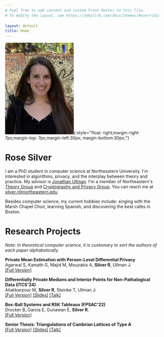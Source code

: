 ```yaml
---
# Feel free to add content and custom Front Matter to this file.
# To modify the layout, see https://jekyllrb.com/docs/themes/#overriding-theme-defaults

layout: default
title: Home
---
```


![profile picture.](/imgs/profile_pic.jpg){:style="float: right;margin-right: 7px;margin-top: 7px;margin-left:30px; margin-bottom:30px;"}


# Rose Silver

I am a PhD student in computer science at Northeastern University. I'm interested in algorithms, privacy, and the interplay between theory and practice. My advisor is [Jonathan Ullman](https://jonathan-ullman.github.io/). I'm a member of Northeastern's [Theory Group](https://www2.ccs.neu.edu/theory/) and [Cryptography and Privacy Group](https://neucrypt.github.io/). You can reach me at silver.r@northeastern.edu. 

Besides computer science, my current hobbies include: singing with the Marsh Chapel Choir, learning Spanish, and discovering the best cafes in Boston.


# Research Projects
*Note:  In theoretical computer science, it is customary to sort the authors of each paper alphabetically.*

**Private Mean Estimation with Person-Level Differential Privacy**\
Agarwal S, Kamath G, Majid M, Mouzakis A, **Silver R**, Ullman J.\
[[Full Version]](https://arxiv.org/pdf/2405.20405) 

**Differentially Private Medians and Interior Points for Non-Pathalogical Data (ITCS'24)**\
Aliakbarpour M, **Silver R**, Steinke T, Ullman J. \
[[Full Version]](https://arxiv.org/pdf/2305.13440.pdf) [[Slides]](talk-long.pdf) [[Talk]](https://www.youtube.com/watch?v=4hh1BTVpdyU)

**Box-Ball Systems and RSK Tableaux (FPSAC'22)**\
Drucker B, Garcia E, Gunawan E, **Silver R**.\
[[Full Version]](https://arxiv.org/pdf/2112.03780.pdf)

**Senior Thesis: Triangulations of Cambrian Lattices of Type A**\
[[Full Version]](/files/senior_thesis.pdf) [[Slides]](/files/senior_thesis_slides.pdf) [[Talk]](https://www.youtube.com/watch?v=aFhcHNa69WM)

